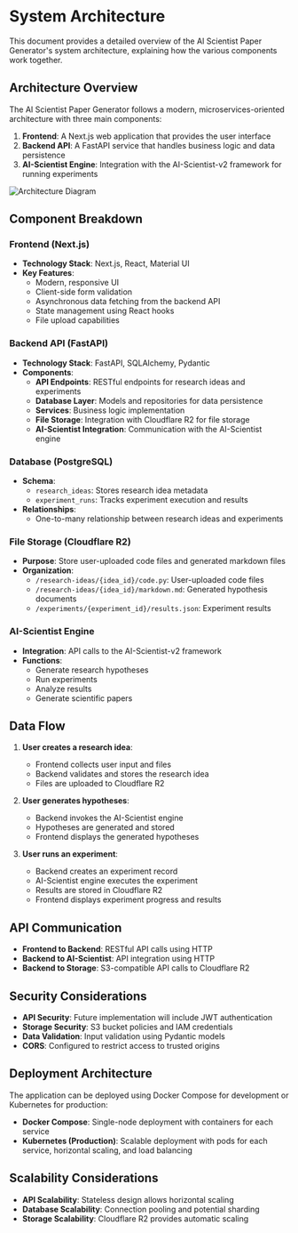 # System Architecture

This document provides a detailed overview of the AI Scientist Paper Generator's system architecture, explaining how the various components work together.

## Architecture Overview

The AI Scientist Paper Generator follows a modern, microservices-oriented architecture with three main components:

1. **Frontend**: A Next.js web application that provides the user interface
2. **Backend API**: A FastAPI service that handles business logic and data persistence
3. **AI-Scientist Engine**: Integration with the AI-Scientist-v2 framework for running experiments

![Architecture Diagram](https://mermaid.ink/img/pako:eNqFkc1uwjAQhF_F2nOFaEqhUG65VT2g9lAOvbjOQixsb_AaAap4964TECCqcrI9385oZ08oTcuYYN9ax_dGbeHRQ8MCKGGgjYHnTmnnIORQiUDL9YaIpAqxC_xYK5uDpGi0Jfh4L0B60GFQvkuVnzOTi7zIVJHLfCHZaLwYZWI-zeaTRVnCOHvLshxuMpkp9HUfYh_0bjEPRulFR9U0bdvoK1XPQ0tFz9XS1UlJylnaG3eEO9NUwVq_hdqGI1RODk62gB_yQJbLbH9Srro2tVElnp1pqxiCr5G8oU25Q2-6kw5_Rqt6o1yDqXfHx87HwTRNh_7LHDlhKvhB4TslnDDx3kFPeOdjt4qJsPLO1ZjoRNjS2UnnUJFjf3pzb2xhLcJP3d_DZGSCX-xGgTE?type=png)

## Component Breakdown

### Frontend (Next.js)

- **Technology Stack**: Next.js, React, Material UI
- **Key Features**:
  - Modern, responsive UI
  - Client-side form validation
  - Asynchronous data fetching from the backend API
  - State management using React hooks
  - File upload capabilities

### Backend API (FastAPI)

- **Technology Stack**: FastAPI, SQLAlchemy, Pydantic
- **Components**:
  - **API Endpoints**: RESTful endpoints for research ideas and experiments
  - **Database Layer**: Models and repositories for data persistence
  - **Services**: Business logic implementation
  - **File Storage**: Integration with Cloudflare R2 for file storage
  - **AI-Scientist Integration**: Communication with the AI-Scientist engine

### Database (PostgreSQL)

- **Schema**:
  - `research_ideas`: Stores research idea metadata
  - `experiment_runs`: Tracks experiment execution and results
- **Relationships**:
  - One-to-many relationship between research ideas and experiments

### File Storage (Cloudflare R2)

- **Purpose**: Store user-uploaded code files and generated markdown files
- **Organization**:
  - `/research-ideas/{idea_id}/code.py`: User-uploaded code files
  - `/research-ideas/{idea_id}/markdown.md`: Generated hypothesis documents
  - `/experiments/{experiment_id}/results.json`: Experiment results

### AI-Scientist Engine

- **Integration**: API calls to the AI-Scientist-v2 framework
- **Functions**:
  - Generate research hypotheses
  - Run experiments
  - Analyze results
  - Generate scientific papers

## Data Flow

1. **User creates a research idea**:
   - Frontend collects user input and files
   - Backend validates and stores the research idea
   - Files are uploaded to Cloudflare R2

2. **User generates hypotheses**:
   - Backend invokes the AI-Scientist engine
   - Hypotheses are generated and stored
   - Frontend displays the generated hypotheses

3. **User runs an experiment**:
   - Backend creates an experiment record
   - AI-Scientist engine executes the experiment
   - Results are stored in Cloudflare R2
   - Frontend displays experiment progress and results

## API Communication

- **Frontend to Backend**: RESTful API calls using HTTP
- **Backend to AI-Scientist**: API integration using HTTP
- **Backend to Storage**: S3-compatible API calls to Cloudflare R2

## Security Considerations

- **API Security**: Future implementation will include JWT authentication
- **Storage Security**: S3 bucket policies and IAM credentials
- **Data Validation**: Input validation using Pydantic models
- **CORS**: Configured to restrict access to trusted origins

## Deployment Architecture

The application can be deployed using Docker Compose for development or Kubernetes for production:

- **Docker Compose**: Single-node deployment with containers for each service
- **Kubernetes (Production)**: Scalable deployment with pods for each service, horizontal scaling, and load balancing

## Scalability Considerations

- **API Scalability**: Stateless design allows horizontal scaling
- **Database Scalability**: Connection pooling and potential sharding
- **Storage Scalability**: Cloudflare R2 provides automatic scaling 